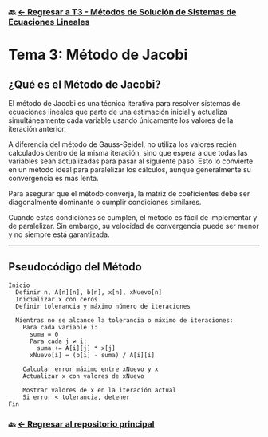 ### 🔙 [← Regresar a T3 - Métodos de Solución de Sistemas de Ecuaciones Lineales](https://github.com/ANTONY2812/M-todosNum-ricosLalo/tree/main/T3%20-%20M%C3%A9todos%20de%20Soluci%C3%B3n%20de%20Sistemas%20de%20Ecuaciones%20Lineales)

#  Tema 3: Método de Jacobi

##  ¿Qué es el Método de Jacobi?

El método de Jacobi es una técnica iterativa para resolver sistemas de ecuaciones lineales que parte de una estimación inicial y actualiza simultáneamente cada variable usando únicamente los valores de la iteración anterior.

A diferencia del método de Gauss-Seidel, no utiliza los valores recién calculados dentro de la misma iteración, sino que espera a que todas las variables sean actualizadas para pasar al siguiente paso. Esto lo convierte en un método ideal para paralelizar los cálculos, aunque generalmente su convergencia es más lenta.

Para asegurar que el método converja, la matriz de coeficientes debe ser diagonalmente dominante o cumplir condiciones similares.

Cuando estas condiciones se cumplen, el método es fácil de implementar y de paralelizar.
Sin embargo, su velocidad de convergencia puede ser menor y no siempre está garantizada.

---

##  Pseudocódigo del Método

```plaintext
Inicio
  Definir n, A[n][n], b[n], x[n], xNuevo[n]
  Inicializar x con ceros
  Definir tolerancia y máximo número de iteraciones

  Mientras no se alcance la tolerancia o máximo de iteraciones:
    Para cada variable i:
      suma = 0
      Para cada j ≠ i:
        suma += A[i][j] * x[j]
      xNuevo[i] = (b[i] - suma) / A[i][i]

    Calcular error máximo entre xNuevo y x
    Actualizar x con valores de xNuevo

    Mostrar valores de x en la iteración actual
    Si error < tolerancia, detener
Fin
```

### 🔙 [← Regresar al repositorio principal](https://github.com/ANTONY2812/M-todosNum-ricosLalo)
